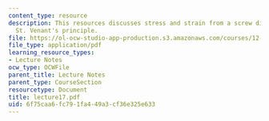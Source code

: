 ```yaml
---
content_type: resource
description: This resources discusses stress and strain from a screw dislocation and
  St. Venant's principle.
file: https://ol-ocw-studio-app-production.s3.amazonaws.com/courses/12-520-geodynamics-fall-2006/6f75caa6fc791fa449a3cf36e325e633_lecture17.pdf
file_type: application/pdf
learning_resource_types:
- Lecture Notes
ocw_type: OCWFile
parent_title: Lecture Notes
parent_type: CourseSection
resourcetype: Document
title: lecture17.pdf
uid: 6f75caa6-fc79-1fa4-49a3-cf36e325e633
---
```

